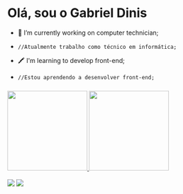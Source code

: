 # Olá, sou o Gabriel Dinis

- 🔧 I’m currently working on computer technician;
-     //Atualmente trabalho como técnico em informática;


- 🖍 I'm learning to develop front-end;
-     //Estou aprendendo a desenvolver front-end;

###

<div>
    <a href="https://github.com/dinismaker">
    <img height="180em" src="https://github-readme-stats.vercel.app/api?username=dinismaker&show_icons=true&theme=midnight-purple&include_all_commits=true&count_private=true"/>
    <img height="180em" src="https://github-readme-stats.vercel.app/api/top-langs/?username=dinismaker&layout=compact&langs_count=7&theme=midnight-purple"/>
</div>

  
<div style="display: inline_block"><br>
  <a href="https://instagram.com/dinismaker" target="_blank"><img src="https://img.shields.io/badge/-Instagram-%239644f4?style=for-the-badge&logo=instagram&logoColor=white" target="_blank"></a>
  <a href = "mailto:gabrieldinisdecamargo@hotmail.com"><img src="https://img.shields.io/badge/-Email-%239644f4?style=for-the-badge&logo=gmail&logoColor=white"></a>

  
</div>
